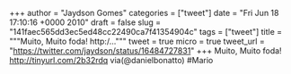 
+++
author = "Jaydson Gomes"
categories = ["tweet"]
date = "Fri Jun 18 17:10:16 +0000 2010"
draft = false
slug = "141faec565dd3ec5ed48cc22490ca7f41354904c"
tags = ["tweet"]
title = """Muito, Muito foda! http:/..."""
tweet = true
micro = true
tweet_url = "https://twitter.com/jaydson/status/16484727831"
+++
Muito, Muito foda! http://tinyurl.com/2b32rdq via(@danielbonatto) #Mario
